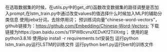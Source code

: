 在选取数据集的时候，在utils.py中的get_df()函数改变数据集的路径调整是否加入prompt,在lstm_train.py中通过改变values的值选择什么时候加入MLP的辅助分类信息
使用jieba分词，去除停用词；
预训练词向量"chinese-word-vectors"，github链接为：https://github.com/Embedding/Chinese-Word-Vectors; 下载链接为https://pan.baidu.com/s/11PWBcvruXEDvKf2TiIXntg；
使用的是python3.8.16
使用pip install -r requirements.txt安装包
运行python lstm_train.py运行LSTM的训练文件
运行python bert.py运行bert的训练文件
